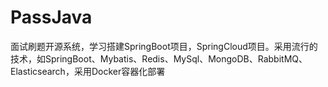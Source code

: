 # PassJava
面试刷题开源系统，学习搭建SpringBoot项目，SpringCloud项目。采用流行的技术，如SpringBoot、Mybatis、Redis、MySql、MongoDB、RabbitMQ、Elasticsearch，采用Docker容器化部署
